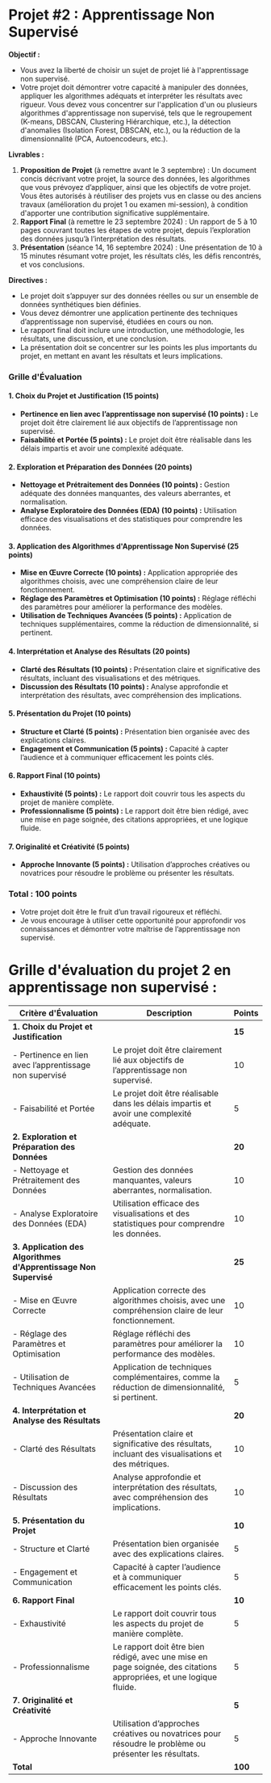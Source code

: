 # **Projet #2 : Apprentissage Non Supervisé**

**Objectif :**  
- Vous avez la liberté de choisir un sujet de projet lié à l'apprentissage non supervisé.
- Votre projet doit démontrer votre capacité à manipuler des données, appliquer les algorithmes adéquats et interpréter les résultats avec rigueur. Vous devez vous concentrer sur l'application d'un ou plusieurs algorithmes d'apprentissage non supervisé, tels que le regroupement (K-means, DBSCAN, Clustering Hiérarchique, etc.), la détection d'anomalies (Isolation Forest, DBSCAN, etc.), ou la réduction de la dimensionnalité (PCA, Autoencodeurs, etc.).

**Livrables :**
1. **Proposition de Projet** (à remettre avant le 3 septembre) : Un document concis décrivant votre projet, la source des données, les algorithmes que vous prévoyez d’appliquer, ainsi que les objectifs de votre projet. Vous êtes autorisés à réutiliser des projets vus en classe ou des anciens travaux (amélioration du projet 1 ou examen mi-session), à condition d'apporter une contribution significative supplémentaire.
2. **Rapport Final** (à remettre le 23 septembre 2024) : Un rapport de 5 à 10 pages couvrant toutes les étapes de votre projet, depuis l’exploration des données jusqu’à l’interprétation des résultats.
3. **Présentation** (séance 14, 16 septembre 2024) : Une présentation de 10 à 15 minutes résumant votre projet, les résultats clés, les défis rencontrés, et vos conclusions.

**Directives :**
- Le projet doit s’appuyer sur des données réelles ou sur un ensemble de données synthétiques bien définies.
- Vous devez démontrer une application pertinente des techniques d’apprentissage non supervisé, étudiées en cours ou non.
- Le rapport final doit inclure une introduction, une méthodologie, les résultats, une discussion, et une conclusion.
- La présentation doit se concentrer sur les points les plus importants du projet, en mettant en avant les résultats et leurs implications.

### **Grille d'Évaluation**

#### **1. Choix du Projet et Justification (15 points)**
   - **Pertinence en lien avec l’apprentissage non supervisé (10 points) :** Le projet doit être clairement lié aux objectifs de l’apprentissage non supervisé.
   - **Faisabilité et Portée (5 points) :** Le projet doit être réalisable dans les délais impartis et avoir une complexité adéquate.

#### **2. Exploration et Préparation des Données (20 points)**
   - **Nettoyage et Prétraitement des Données (10 points) :** Gestion adéquate des données manquantes, des valeurs aberrantes, et normalisation.
   - **Analyse Exploratoire des Données (EDA) (10 points) :** Utilisation efficace des visualisations et des statistiques pour comprendre les données.

#### **3. Application des Algorithmes d'Apprentissage Non Supervisé (25 points)**
   - **Mise en Œuvre Correcte (10 points) :** Application appropriée des algorithmes choisis, avec une compréhension claire de leur fonctionnement.
   - **Réglage des Paramètres et Optimisation (10 points) :** Réglage réfléchi des paramètres pour améliorer la performance des modèles.
   - **Utilisation de Techniques Avancées (5 points) :** Application de techniques supplémentaires, comme la réduction de dimensionnalité, si pertinent.

#### **4. Interprétation et Analyse des Résultats (20 points)**
   - **Clarté des Résultats (10 points) :** Présentation claire et significative des résultats, incluant des visualisations et des métriques.
   - **Discussion des Résultats (10 points) :** Analyse approfondie et interprétation des résultats, avec compréhension des implications.

#### **5. Présentation du Projet (10 points)**
   - **Structure et Clarté (5 points) :** Présentation bien organisée avec des explications claires.
   - **Engagement et Communication (5 points) :** Capacité à capter l’audience et à communiquer efficacement les points clés.

#### **6. Rapport Final (10 points)**
   - **Exhaustivité (5 points) :** Le rapport doit couvrir tous les aspects du projet de manière complète.
   - **Professionnalisme (5 points) :** Le rapport doit être bien rédigé, avec une mise en page soignée, des citations appropriées, et une logique fluide.

#### **7. Originalité et Créativité (5 points)**
   - **Approche Innovante (5 points) :** Utilisation d’approches créatives ou novatrices pour résoudre le problème ou présenter les résultats.

### **Total : 100 points**

- Votre projet doit être le fruit d’un travail rigoureux et réfléchi. 
- Je vous encourage à utiliser cette opportunité pour approfondir vos connaissances et démontrer votre maîtrise de l’apprentissage non supervisé.

# Grille d'évaluation du projet 2 en apprentissage non supervisé :

| **Critère d'Évaluation**                             | **Description**                                                                                           | **Points** |
|------------------------------------------------------|-----------------------------------------------------------------------------------------------------------|------------|
| **1. Choix du Projet et Justification**              |                                                                                                           | **15**     |
| - Pertinence en lien avec l’apprentissage non supervisé | Le projet doit être clairement lié aux objectifs de l’apprentissage non supervisé.                          | 10         |
| - Faisabilité et Portée                              | Le projet doit être réalisable dans les délais impartis et avoir une complexité adéquate.                  | 5          |
| **2. Exploration et Préparation des Données**        |                                                                                                           | **20**     |
| - Nettoyage et Prétraitement des Données             | Gestion des données manquantes, valeurs aberrantes, normalisation.                                         | 10         |
| - Analyse Exploratoire des Données (EDA)             | Utilisation efficace des visualisations et des statistiques pour comprendre les données.                   | 10         |
| **3. Application des Algorithmes d'Apprentissage Non Supervisé** |                                                                                                           | **25**     |
| - Mise en Œuvre Correcte                             | Application correcte des algorithmes choisis, avec une compréhension claire de leur fonctionnement.        | 10         |
| - Réglage des Paramètres et Optimisation             | Réglage réfléchi des paramètres pour améliorer la performance des modèles.                                 | 10         |
| - Utilisation de Techniques Avancées                 | Application de techniques complémentaires, comme la réduction de dimensionnalité, si pertinent.            | 5          |
| **4. Interprétation et Analyse des Résultats**       |                                                                                                           | **20**     |
| - Clarté des Résultats                               | Présentation claire et significative des résultats, incluant des visualisations et des métriques.          | 10         |
| - Discussion des Résultats                           | Analyse approfondie et interprétation des résultats, avec compréhension des implications.                  | 10         |
| **5. Présentation du Projet**                        |                                                                                                           | **10**     |
| - Structure et Clarté                                | Présentation bien organisée avec des explications claires.                                                 | 5          |
| - Engagement et Communication                        | Capacité à capter l’audience et à communiquer efficacement les points clés.                                | 5          |
| **6. Rapport Final**                                 |                                                                                                           | **10**     |
| - Exhaustivité                                       | Le rapport doit couvrir tous les aspects du projet de manière complète.                                    | 5          |
| - Professionnalisme                                  | Le rapport doit être bien rédigé, avec une mise en page soignée, des citations appropriées, et une logique fluide. | 5          |
| **7. Originalité et Créativité**                     |                                                                                                           | **5**      |
| - Approche Innovante                                 | Utilisation d’approches créatives ou novatrices pour résoudre le problème ou présenter les résultats.       | 5          |
| **Total**                                            |                                                                                                           | **100**    |
